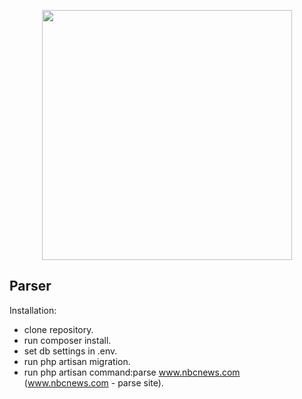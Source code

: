 <p align="center"><img src="https://res.cloudinary.com/dtfbvvkyp/image/upload/v1566331377/laravel-logolockup-cmyk-red.svg" width="400"></p>

## Parser

Installation:

- clone repository.
- run composer install.
- set db settings in .env.
- run php artisan migration.
- run php artisan command:parse www.nbcnews.com (www.nbcnews.com - parse site).

